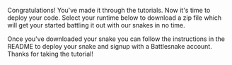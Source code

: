 Congratulations! You've made it through the tutorials. Now it's time to
deploy your code. Select your runtime below to download a zip file which
will get your started battling it out with our snakes in no time.

Once you've downloaded your snake you can follow the instructions in the README
to deploy your snake and signup with a Battlesnake account. Thanks for taking
the tutorial!
